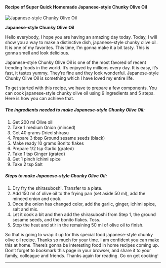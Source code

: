             

#### Recipe of Super Quick Homemade Japanese-style Chunky Olive Oil

![Japanese-style Chunky Olive Oil](https://img-global.cpcdn.com/recipes/6276818488262656/751x532cq70/japanese-style-chunky-olive-oil-recipe-main-photo.jpg)

**Japanese-style Chunky Olive Oil**

Hello everybody, I hope you are having an amazing day today. Today, I will show you a way to make a distinctive dish, japanese-style chunky olive oil. It is one of my favorites. This time, I’m gonna make it a bit tasty. This is gonna smell and look delicious.

Japanese-style Chunky Olive Oil is one of the most favored of recent trending foods in the world. It’s enjoyed by millions every day. It is easy, it’s fast, it tastes yummy. They’re fine and they look wonderful. Japanese-style Chunky Olive Oil is something which I have loved my entire life.

To get started with this recipe, we have to prepare a few components. You can cook japanese-style chunky olive oil using 9 ingredients and 5 steps. Here is how you can achieve that.

##### The ingredients needed to make Japanese-style Chunky Olive Oil:

1.  Get 200 ml Olive oil
2.  Take 1 medium Onion (minced)
3.  Get 40 grams Dried shirasu
4.  Prepare 3 tbsp Ground sesame seeds (black)
5.  Make ready 10 grams Bonito flakes
6.  Prepare 1/2 tsp Garlic (grated)
7.  Take 1 tsp Ginger (grated)
8.  Get 1 pinch Ichimi spice
9.  Take 2 tsp Salt

##### Steps to make Japanese-style Chunky Olive Oil:

1.  Dry fry the shirasuboshi. Transfer to a plate.
2.  Add 150 ml of olive oil to the frying pan (set aside 50 ml), add the minced onion and cook.
3.  Once the onion has changed color, add the garlic, ginger, ichimi spice, salt and mix.
4.  Let it cook a bit and then add the shirasuboshi from Step 1, the ground sesame seeds, and the bonito flakes. Toss.
5.  Stop the heat and stir in the remaining 50 ml of olive oil to finish.

So that is going to wrap it up for this special food japanese-style chunky olive oil recipe. Thanks so much for your time. I am confident you can make this at home. There’s gonna be interesting food in home recipes coming up. Don’t forget to bookmark this page in your browser, and share it to your family, colleague and friends. Thanks again for reading. Go on get cooking!

* * *